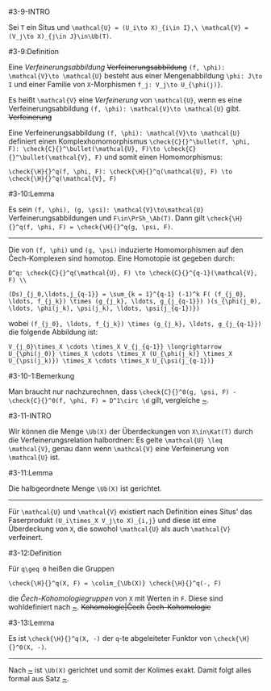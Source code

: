 #3-9-INTRO

Sei `T` ein Situs und `\mathcal{U} = (U_i\to X)_{i\in I},\ \mathcal{V} = (V_j\to X)_{j\in J}\in\Ub(T)`.

#3-9:Definition

Eine *Verfeinerungsabbildung* ~~Verfeinerungsabbildung~~ `(f, \phi): \mathcal{V}\to \mathcal{U}` besteht aus einer Mengenabbildung `\phi: J\to I` und einer Familie von `X`-Morphismen `f_j: V_j\to U_{\phi(j)}`.

Es heißt `\mathcal{V}` eine *Verfeinerung* von `\mathcal{U}`, wenn es eine Verfeinerungsabbildung `(f, \phi): \mathcal{V}\to \mathcal{U}` gibt. ~~Verfeinerung~~

Eine Verfeinerungsabbildung `(f, \phi): \mathcal{V}\to \mathcal{U}` definiert einen Komplexhomomorphismus `\check{C}{}^\bullet(f, \phi, F): \check{C}{}^\bullet(\mathcal{U}, F)\to \check{C}{}^\bullet(\mathcal{V}, F)` und somit einen Homomorphismus:

    \check{\H}{}^q(f, \phi, F): \check{\H}{}^q(\mathcal{U}, F) \to \check{\H}{}^q(\mathcal{V}, F)

#3-10:Lemma

Es sein `(f, \phi), (g, \psi): \mathcal{V}\to\mathcal{U}` Verfeinerungsabbildungen und `F\in\PrSh_\Ab(T)`. Dann gilt `\check{\H}{}^q(f, \phi, F) = \check{\H}{}^q(g, \psi, F)`.

---

Die von `(f, \phi)` und `(g, \psi)` induzierte Homomorphismen auf den Čech-Komplexen sind homotop. Eine Homotopie ist gegeben durch:

    D^q: \check{C}{}^q(\mathcal{U}, F) \to \check{C}{}^{q-1}(\mathcal{V}, F) \\

    (Ds)_{j_0,\ldots,j_{q-1}} = \sum_{k = 1}^{q-1} (-1)^k F( (f_{j_0}, \ldots, f_{j_k}) \times (g_{j_k}, \ldots, g_{j_{q-1}}) )(s_{\phi(j_0), \ldots, \phi(j_k), \psi(j_k), \ldots, \psi(j_{q-1})})

wobei `(f_{j_0}, \ldots, f_{j_k}) \times (g_{j_k}, \ldots, g_{j_{q-1}})` die folgende Abbildung ist:

    V_{j_0}\times_X \cdots \times_X V_{j_{q-1}} \longrightarrow U_{\phi(j_0)} \times_X \cdots \times_X (U_{\phi(j_k)} \times_X U_{\psi(j_k)}) \times_X \cdots \times_X U_{\psi(j_{q-1})}

#3-10-1:Bemerkung

Man braucht nur nachzurechnen, dass `\check{C}{}^0(g, \psi, F) - \check{C}{}^0(f, \phi, F) = D^1\circ \d` gilt, vergleiche [~](#3-8).

#3-11-INTRO

Wir können die Menge `\Ub(X)` der Überdeckungen von `X\in\Kat(T)` durch die Verfeinerungsrelation halbordnen: Es gelte `\mathcal{U} \leq \mathcal{V}`, genau dann wenn `\mathcal{V}` eine Verfeinerung von `\mathcal{U}` ist.

#3-11:Lemma

Die halbgeordnete Menge `\Ub(X)` ist gerichtet.

---

Für `\mathcal{U}` und `\mathcal{V}` existiert nach Definition eines Situs' das Faserprodukt `(U_i\times_X V_j\to X)_{i,j}` und diese ist eine Überdeckung von `X`, die sowohol `\mathcal{U}` als auch `\mathcal{V}` verfeinert.

#3-12:Definition

Für `q\geq 0` heißen die Gruppen

    \check{\H}{}^q(X, F) = \colim_{\Ub(X)} \check{\H}{}^q(-, F)

die *Čech-Kohomologiegruppen* von `X` mit Werten in `F`. Diese sind wohldefiniert nach [~](#3-10). ~~Kohomologie|Čech~~ ~~Čech-Kohomologie~~

#3-13:Lemma

Es ist `\check{\H}{}^q(X, -)` der `q`-te abgeleiteter Funktor von `\check{\H}{}^0(X, -)`.

---

Nach [~](#3-11) ist `\Ub(X)` gerichtet und somit der Kolimes exakt. Damit folgt alles formal aus Satz [~](#3-8).
